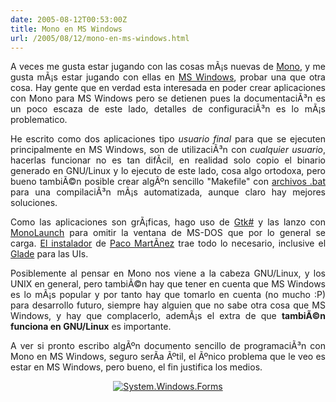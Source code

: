 ```yaml
---
date: 2005-08-12T00:53:00Z
title: Mono en MS Windows
url: /2005/08/12/mono-en-ms-windows.html
---
```


<div style="clear:both;"></div>
<p style="text-align: justify;">A veces me gusta estar jugando con las cosas mÃ¡s nuevas de <a href="http://www.mono-project.com">Mono</a>, y me gusta mÃ¡s estar jugando con ellas en <a href="http://es.wikipedia.org/wiki/Windows">MS Windows</a>, probar una que otra cosa. Hay gente que en verdad esta interesada en poder crear aplicaciones con Mono para MS Windows pero se detienen pues la documentaciÃ³n es un poco escaza de este lado, detalles de configuraciÃ³n es lo mÃ¡s problematico.</p>
<p style="text-align: justify;">He escrito como dos aplicaciones tipo <span style="font-style:italic;">usuario final</span> para que se ejecuten principalmente en MS Windows, son de utilizaciÃ³n con <span style="font-style:italic;">cualquier usuario</span>, hacerlas funcionar no es tan difÃ­cil, en realidad solo copio el binario generado en GNU/Linux y lo ejecuto de este lado, cosa algo ortodoxa, pero bueno tambiÃ©n posible crear algÃºn sencillo "Makefile" con <a href="http://en.wikipedia.org/wiki/.bat">archivos .bat</a> para una compilaciÃ³n mÃ¡s automatizada, aunque claro hay mejores soluciones.</p>
<p style="text-align: justify;">Como las aplicaciones son grÃ¡ficas, hago uso de <a href="http://forge.novell.com/modules/xfcontent/downloads.php/monowin32/Mono%20Win32%20Combined%20Installer/v1.1.8.0">Gtk#</a> y las lanzo con <a href="http://forge.novell.com/modules/xfcontent/downloads.php/monowin32/Runtime%20selector">MonoLaunch</a> para omitir la ventana de MS-DOS que por lo general se carga. <a href="http://forge.novell.com/modules/xfmod/project/?monowin32">El instalador</a> de <a href="http://www.mfconsulting.com/blog/">Paco MartÃ­nez</a> trae todo lo necesario, inclusive el <a href="http://glade.gnome.org/">Glade</a> para las UIs.</p>
<p style="text-align: justify;">Posiblemente al pensar en Mono nos viene a la cabeza GNU/Linux, y los UNIX en general, pero tambiÃ©n hay que tener en cuenta que MS Windows es lo mÃ¡s popular y por tanto hay que tomarlo en cuenta (no mucho :P) para desarrollo futuro, siempre hay alguien que no sabe otra cosa que MS Windows, y hay que complacerlo, ademÃ¡s el extra de que <span style="font-weight:bold;">tambiÃ©n funciona en GNU/Linux</span> es importante.</p>
<p style="text-align: justify;">A ver si pronto escribo algÃºn documento sencillo de programaciÃ³n con Mono en MS Windows, seguro serÃ­a Ãºtil, el Ãºnico problema que le veo es estar en MS Windows, pero bueno, el fin justifica los medios.</p>
<p style="text-align: center; align: center;">
<a href="http://photos22.flickr.com/33334704_0d2e712585_o.png"><img src="http://photos22.flickr.com/33334704_0d2e712585_m.jpg" alt="System.Windows.Forms" title="System.Windows.Forms" border="0" /></a></p>
<div style="clear:both; padding-bottom: 0.25em;"></div>
